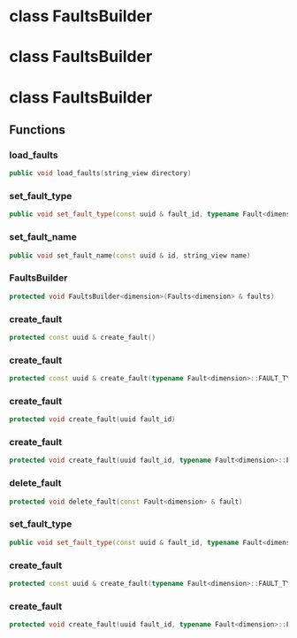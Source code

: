 # class FaultsBuilder


# class FaultsBuilder


# class FaultsBuilder


## Functions

### load_faults

```cpp
public void load_faults(string_view directory)
```


### set_fault_type

```cpp
public void set_fault_type(const uuid & fault_id, typename Fault<dimension>::FAULT_TYPE type)
```


### set_fault_name

```cpp
public void set_fault_name(const uuid & id, string_view name)
```


### FaultsBuilder

```cpp
protected void FaultsBuilder<dimension>(Faults<dimension> & faults)
```


### create_fault

```cpp
protected const uuid & create_fault()
```


### create_fault

```cpp
protected const uuid & create_fault(typename Fault<dimension>::FAULT_TYPE type)
```


### create_fault

```cpp
protected void create_fault(uuid fault_id)
```


### create_fault

```cpp
protected void create_fault(uuid fault_id, typename Fault<dimension>::FAULT_TYPE type)
```


### delete_fault

```cpp
protected void delete_fault(const Fault<dimension> & fault)
```


### set_fault_type

```cpp
public void set_fault_type(const uuid & fault_id, typename Fault<dimension>::FAULT_TYPE type)
```

### create_fault

```cpp
protected const uuid & create_fault(typename Fault<dimension>::FAULT_TYPE type)
```

### create_fault

```cpp
protected void create_fault(uuid fault_id, typename Fault<dimension>::FAULT_TYPE type)
```



